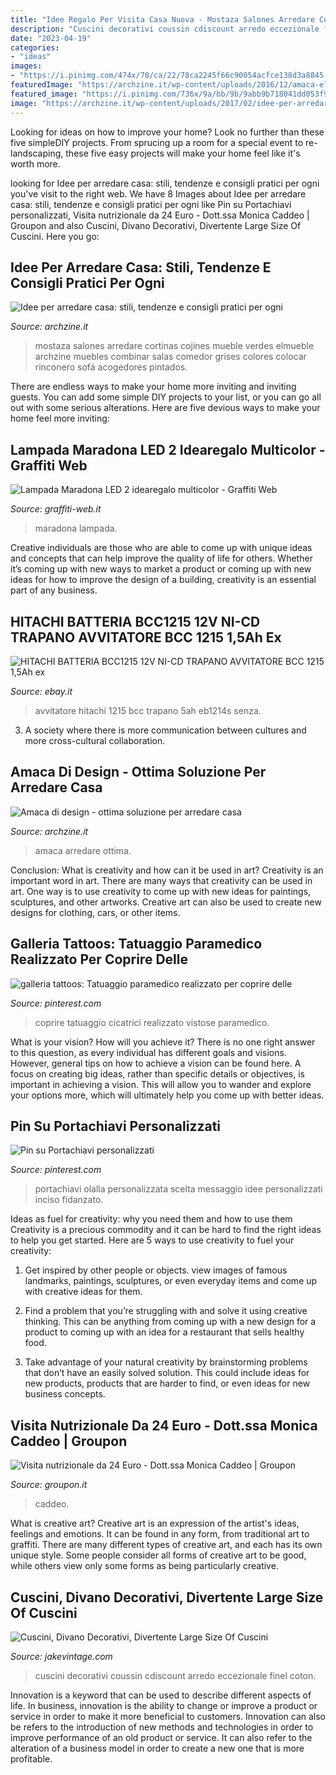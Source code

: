 ```yaml
---
title: "Idee Regalo Per Visita Casa Nuova - Mostaza Salones Arredare Cortinas Cojines Mueble Verdes Elmueble Archzine Muebles Combinar Salas Comedor Grises Colores Colocar Rinconero Sofá Acogedores Pintados"
description: "Cuscini decorativi coussin cdiscount arredo eccezionale finel coton"
date: "2023-04-19"
categories:
- "ideas"
images:
- "https://i.pinimg.com/474x/78/ca/22/78ca2245f66c90054acfce138d3a8845--tatoo.jpg"
featuredImage: "https://archzine.it/wp-content/uploads/2016/12/amaca-elegante-casa-moderna-stile.jpg"
featured_image: "https://i.pinimg.com/736x/9a/bb/9b/9abb9b718041dd053f981019ed36fc53.jpg"
image: "https://archzine.it/wp-content/uploads/2017/02/idee-per-arredare-casa-soggiorno-stile-contemporaneo.jpg"
---
```



Looking for ideas on how to improve your home? Look no further than these five simpleDIY projects. From sprucing up a room for a special event to re-landscaping, these five easy projects will make your home feel like it's worth more.

	

		
looking for Idee per arredare casa: stili, tendenze e consigli pratici per ogni you've visit to the right web. We have 8 Images about Idee per arredare casa: stili, tendenze e consigli pratici per ogni like Pin su Portachiavi personalizzati, Visita nutrizionale da 24 Euro - Dott.ssa Monica Caddeo | Groupon and also Cuscini, Divano Decorativi, Divertente Large Size Of Cuscini. Here you go:
		
    
## Idee Per Arredare Casa: Stili, Tendenze E Consigli Pratici Per Ogni

<img loading=lazy src="https://archzine.it/wp-content/uploads/2017/02/idee-per-arredare-casa-soggiorno-stile-contemporaneo.jpg" onerror="this.onerror=null;this.src='https://tse3.mm.bing.net/th?id=OIP._DTGodWf1k--1OEoJ4S9fgHaFA&amp;pid=15.1';" alt="Idee per arredare casa: stili, tendenze e consigli pratici per ogni">

_Source: archzine.it_

>mostaza salones arredare cortinas cojines mueble verdes elmueble archzine muebles combinar salas comedor grises colores colocar rinconero sofá acogedores pintados. 

	

There are endless ways to make your home more inviting and inviting guests. You can add some simple DIY projects to your list, or you can go all out with some serious alterations. Here are five devious ways to make your home feel more inviting: 

    
## Lampada Maradona LED 2 Idearegalo Multicolor - Graffiti Web

<img loading=lazy src="https://www.graffiti-web.it/wp-content/uploads/2020/12/WhatsApp-Image-2020-12-27-at-11.02.20-1.jpeg" onerror="this.onerror=null;this.src='https://tse1.mm.bing.net/th?id=OIP.zkPwFI1ziw8DNMBu0N4ADAHaJ4&amp;pid=15.1';" alt="Lampada Maradona LED 2 idearegalo multicolor - Graffiti Web">

_Source: graffiti-web.it_

>maradona lampada. 

	

Creative individuals are those who are able to come up with unique ideas and concepts that can help improve the quality of life for others. Whether it’s coming up with new ways to market a product or coming up with new ideas for how to improve the design of a building, creativity is an essential part of any business.

    
## HITACHI BATTERIA BCC1215 12V NI-CD TRAPANO AVVITATORE BCC 1215 1,5Ah Ex

<img loading=lazy src="https://www.zanussi.tv/catalogo/contenuti/catalogo/articoli/00987264/00987264.jpg" onerror="this.onerror=null;this.src='https://tse1.mm.bing.net/th?id=OIP.APZpNNSph-ySNmtgkD5MMAHaFj&amp;pid=15.1';" alt="HITACHI BATTERIA BCC1215 12V NI-CD TRAPANO AVVITATORE BCC 1215 1,5Ah ex">

_Source: ebay.it_

>avvitatore hitachi 1215 bcc trapano 5ah eb1214s senza. 

	

3. A society where there is more communication between cultures and more cross-cultural collaboration. 

    
## Amaca Di Design - Ottima Soluzione Per Arredare Casa

<img loading=lazy src="https://archzine.it/wp-content/uploads/2016/12/amaca-elegante-casa-moderna-stile.jpg" onerror="this.onerror=null;this.src='https://tse1.mm.bing.net/th?id=OIP.luZrc0Kde1WXCEq49cglWQHaE7&amp;pid=15.1';" alt="Amaca di design - ottima soluzione per arredare casa">

_Source: archzine.it_

>amaca arredare ottima. 

	

Conclusion: What is creativity and how can it be used in art?
Creativity is an important word in art. There are many ways that creativity can be used in art. One way is to use creativity to come up with new ideas for paintings, sculptures, and other artworks. Creative art can also be used to create new designs for clothing, cars, or other items.

    
## Galleria Tattoos: Tatuaggio Paramedico Realizzato Per Coprire Delle

<img loading=lazy src="https://i.pinimg.com/474x/78/ca/22/78ca2245f66c90054acfce138d3a8845--tatoo.jpg" onerror="this.onerror=null;this.src='https://tse2.mm.bing.net/th?id=OIP.ilaa72kMNrkb5fuRk3SFIQAAAA&amp;pid=15.1';" alt="galleria tattoos: Tatuaggio paramedico realizzato per coprire delle">

_Source: pinterest.com_

>coprire tatuaggio cicatrici realizzato vistose paramedico. 

	

What is your vision? How will you achieve it?
There is no one right answer to this question, as every individual has different goals and visions. However, general tips on how to achieve a vision can be found here. A focus on creating big ideas, rather than specific details or objectives, is important in achieving a vision. This will allow you to wander and explore your options more, which will ultimately help you come up with better ideas.

    
## Pin Su Portachiavi Personalizzati

<img loading=lazy src="https://i.pinimg.com/736x/9a/bb/9b/9abb9b718041dd053f981019ed36fc53.jpg" onerror="this.onerror=null;this.src='https://tse2.mm.bing.net/th?id=OIP.zDL9BG0dxeHbPyzP6UlhngHaHa&amp;pid=15.1';" alt="Pin su Portachiavi personalizzati">

_Source: pinterest.com_

>portachiavi olalla personalizzata scelta messaggio idee personalizzati inciso fidanzato. 

	

Ideas as fuel for creativity: why you need them and how to use them
Creativity is a precious commodity and it can be hard to find the right ideas to help you get started. Here are 5 ways to use creativity to fuel your creativity:
1. Get inspired by other people or objects. view images of famous landmarks, paintings, sculptures, or even everyday items and come up with creative ideas for them.

2. Find a problem that you’re struggling with and solve it using creative thinking. This can be anything from coming up with a new design for a product to coming up with an idea for a restaurant that sells healthy food.

3. Take advantage of your natural creativity by brainstorming problems that don’t have an easily solved solution. This could include ideas for new products, products that are harder to find, or even ideas for new business concepts.


    
## Visita Nutrizionale Da 24 Euro - Dott.ssa Monica Caddeo | Groupon

<img loading=lazy src="https://img.grouponcdn.com/deal/5XPe8fGJTTsoWsgGBohg/wN-1500x900/v1/t440x300.jpg" onerror="this.onerror=null;this.src='https://tse3.mm.bing.net/th?id=OIP.X7rxSxAju7QEtmF00IA0zAAAAA&amp;pid=15.1';" alt="Visita nutrizionale da 24 Euro - Dott.ssa Monica Caddeo | Groupon">

_Source: groupon.it_

>caddeo. 

	

What is creative art?
Creative art is an expression of the artist's ideas, feelings and emotions. It can be found in any form, from traditional art to graffiti. There are many different types of creative art, and each has its own unique style. Some people consider all forms of creative art to be good, while others view only some forms as being particularly creative.

    
## Cuscini, Divano Decorativi, Divertente Large Size Of Cuscini

<img loading=lazy src="https://jakevintage.com/prodotto/immagini/cuscini-divano-decorativi-topfinel-federe-cuscini-coperture-comode-lino-divano-decorativi-letto-poliestere-2-pezzi-45x45-cm-bianco-casame-14-74224.jpg" onerror="this.onerror=null;this.src='https://tse3.mm.bing.net/th?id=OIP.RyaIyNX5lDvDV50zlaXTeAHaHa&amp;pid=15.1';" alt="Cuscini, Divano Decorativi, Divertente Large Size Of Cuscini">

_Source: jakevintage.com_

>cuscini decorativi coussin cdiscount arredo eccezionale finel coton. 

	

Innovation is a keyword that can be used to describe different aspects of life. In business, innovation is the ability to change or improve a product or service in order to make it more beneficial to customers. Innovation can also be refers to the introduction of new methods and technologies in order to improve performance of an old product or service. It can also refer to the alteration of a business model in order to create a new one that is more profitable.


